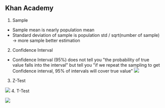 ## Khan Academy
1. Sample
- Sample mean is nearly population mean
- Standard deviation of sample is population std / sqrt(number of sample) -> more sample better estimation
2. Confidence Interval
 - Confidence Interval (95%) does not tell you "the probability of true value falls into the interval" but tell you "if we repeat the sampling to get Confidence interval, 95% of intervals will cover true value"
 ![](https://github.com/mrthlinh/Python-for-DataScience/blob/master/Khan%20Academy/pic/ConfidenceInterval.PNG)
3. Z-Test

![](https://github.com/mrthlinh/Python-for-DataScience/blob/master/Khan%20Academy/pic/zTest.png)
4. T-Test

![](https://github.com/mrthlinh/Python-for-DataScience/blob/master/Khan%20Academy/pic/tTest.png)

